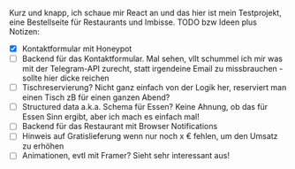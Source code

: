 Kurz und knapp, ich schaue mir React an und das hier ist mein Testprojekt, eine Bestellseite für Restaurants und Imbisse. TODO bzw Ideen plus Notizen:

- [x] Kontaktformular mit Honeypot
- [ ] Backend für das Kontaktformular. Mal sehen, vllt schummel ich mir was mit der Telegram-API zurecht, statt irgendeine Email zu missbrauchen - sollte hier dicke reichen
- [ ] Tischreservierung? Nicht ganz einfach von der Logik her, reserviert man einen Tisch zB für einen ganzen Abend?
- [ ] Structured data a.k.a. Schema für Essen? Keine Ahnung, ob das für Essen Sinn ergibt, aber ich mach es einfach mal!
- [ ] Backend für das Restaurant mit Browser Notifications
- [ ] Hinweis auf Gratislieferung wenn nur noch x € fehlen, um den Umsatz zu erhöhen
- [ ] Animationen, evtl mit Framer? Sieht sehr interessant aus!